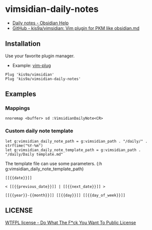 # vimsidian-daily-notes

* [Daily notes - Obsidian Help](https://help.obsidian.md/Plugins/Daily+notes)
* [GitHub - kis9a/vimsidian: Vim plugin for PKM like obsidian.md](https://github.com/kis9a/vimsidian)

## Installation

Use your favorite plugin manager.

- Example: [vim-plug](https://github.com/junegunn/vim-plug)

```vim
Plug 'kis9a/vimsidian'
Plug 'kis9a/vimsidian-daily-notes'
```

## Examples

### Mappings

```vim
nnoremap <buffer> sd :VimsidianDailyNote<CR>
```

### Custom daily note template

```vim
let g:vimsidian_daily_note_path = g:vimsidian_path . "/daily/" . strftime("%Y-%m")
let g:vimsidian_daily_note_template_path = g:vimsidian_path . "/daily/Daily template.md"
```

The template file can use some parameters. (:h g:vimsidian_daily_note_template_path)

```
[[{{date}}]]

< [[{{previous_date}}]] | [[{{next_date}}]] >

[[{{year}}-{{month}}]] [[{{day}}]] [[{{day_of_week}}]]
```

## LICENSE

[WTFPL license - Do What The F\*ck You Want To Public License](./LICENSE.md)
